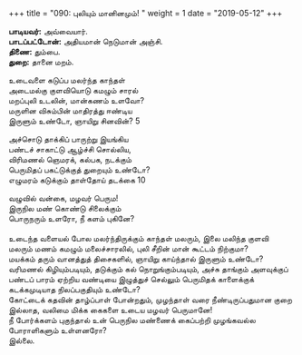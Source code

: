﻿+++
title = "090: புலியும் மானினமும்!  "
weight = 1
date = "2019-05-12"
+++

**பாடியவர்:** அவ்வையார்.  
**பாடப்பட்டோன்:** அதியமான் நெடுமான் அஞ்சி.  
**திணை:** தும்பை.  
**துறை:** தானை மறம்.  
  
உடைவளை கடுப்ப மலர்ந்த காந்தள்  
அடைமல்கு குளவியொடு கமழும் சாரல்  
மறப்புலி உடலின், மான்கணம் உளவோ?  
மருளின விசும்பின் மாதிரத்து ஈண்டிய  
இருளும் உண்டோ, ஞாயிறு சினவின்? 5  
  
அச்சொடு தாக்கிப் பாருற்று இயங்கிய  
பண்டச் சாகாட்டு ஆழ்ச்சி சொல்லிய,  
விரிமணல் ஞெமரக், கல்பக, நடக்கும்  
பெருமிதப் பகட்டுக்குத் துறையும் உண்டோ?  
எழுமரம் கடுக்கும் தாள்தோய் தடக்கை 10  
  
வழுவில் வன்கை, மழவர் பெரும!  
இருநில மண் கொண்டு சிலைக்கும்  
பொருநரும் உளரோ, நீ களம் புகினே?  
   
உடைந்த வளையல் போல மலர்ந்திருக்கும் காந்தள் மலரும், இலை மலிந்த குளவி மலரும் மணம் கமழும் மலைச்சாரலில், புலி சீறின் மான் கூட்டம் நிற்குமா?  
மயக்கம் தரும் வானத்துத் திசைகளில், ஞாயிறு காய்ந்தால் இருளும் உண்டோ?  
வரிமணல் கிழியும்படியும், தடுக்கும் கல் நொறுங்கும்படியும், அச்சு தாங்கும் அளவுக்குப் பண்டப் பாரம் ஏற்றிய வண்டியை இழுத்துச் செல்லும் பெருமிதக் காளைக்குக் கடக்கமுடியாத நிலப்பகுதியும் உண்டோ?  
கோட்டைக் கதவின் தாழ்ப்பாள் போன்றதும், முழந்தாள் வரை நீண்டிருப்பதுமான குறை இல்லாத, வலிமை மிக்க கைகளை உடைய மழவர் பெருமானே!  
நீ போர்க்களம் புகுந்தால் உன் பெருநில மண்ணைக் கைப்பற்றி முழங்கவல்ல போராளிகளும் உள்ளனரோ?  
இல்லை.  
